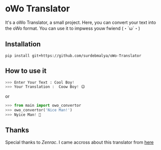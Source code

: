 # oWo Translator
It's a oWo Translator, a small project. Here, you can convert your text into the oWo format. You can use it to impwess youw fwiend (・`ω´・)
## Installation
```
pip install git+https://github.com/surdebmalya/oWo-Translator
```
## How to use it
```python
>>> Enter Your Text : Cool Boy!
>>> Your Translation :  Coow Boy! 😉
```
or
```python
>>> from main import owo_convertor
>>> owo_convertor('Nice Man!')
>>> Nyice Man! 🙂
```
## Thanks
Special thanks to *Zenrac*. I came accross about this translator from [here](https://github.com/Zenrac/TextToOwO)
